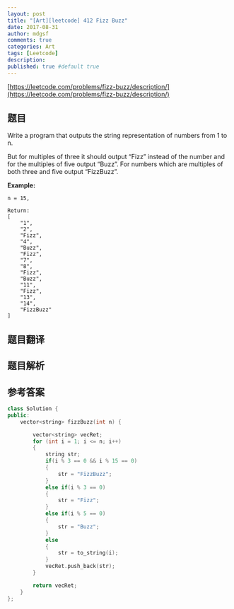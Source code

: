 ```yaml
---
layout: post
title: "[Art][leetcode] 412 Fizz Buzz"
date: 2017-08-31
author: mdgsf
comments: true
categories: Art
tags: [Leetcode]
description:
published: true #default true
---
```


[https://leetcode.com/problems/fizz-buzz/description/](https://leetcode.com/problems/fizz-buzz/description/)

## 题目

Write a program that outputs the string representation of numbers from 1 to n.

But for multiples of three it should output “Fizz” instead of the number and for the multiples of five output “Buzz”. For numbers which are multiples of both three and five output “FizzBuzz”.

**Example:**

```
n = 15,

Return:
[
    "1",
    "2",
    "Fizz",
    "4",
    "Buzz",
    "Fizz",
    "7",
    "8",
    "Fizz",
    "Buzz",
    "11",
    "Fizz",
    "13",
    "14",
    "FizzBuzz"
]
```

## 题目翻译

## 题目解析

## 参考答案

```c++
class Solution {
public:
    vector<string> fizzBuzz(int n) {

        vector<string> vecRet;
        for (int i = 1; i <= n; i++)
        {
            string str;
            if(i % 3 == 0 && i % 15 == 0)
            {
                str = "FizzBuzz";
            }
            else if(i % 3 == 0)
            {
                str = "Fizz";
            }
            else if(i % 5 == 0)
            {
                str = "Buzz";
            }
            else
            {
                str = to_string(i);
            }
            vecRet.push_back(str);
        }

        return vecRet;
    }
};
```

